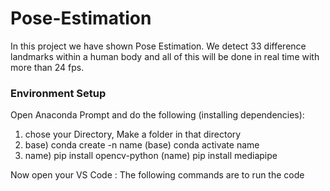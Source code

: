 # Pose-Estimation
In this project we have shown Pose Estimation. We detect 33 difference landmarks within a human body and all of this will be done in real time with more than 24 fps. 

### Environment Setup 
Open Anaconda Prompt and do the following (installing dependencies):

1. chose your Directory, Make a folder in that directory 
2. base) conda create -n name
   (base) conda activate name
3. name) pip install opencv-python
   (name) pip install mediapipe   

Now open your VS Code  :
The following commands are to run the code 

